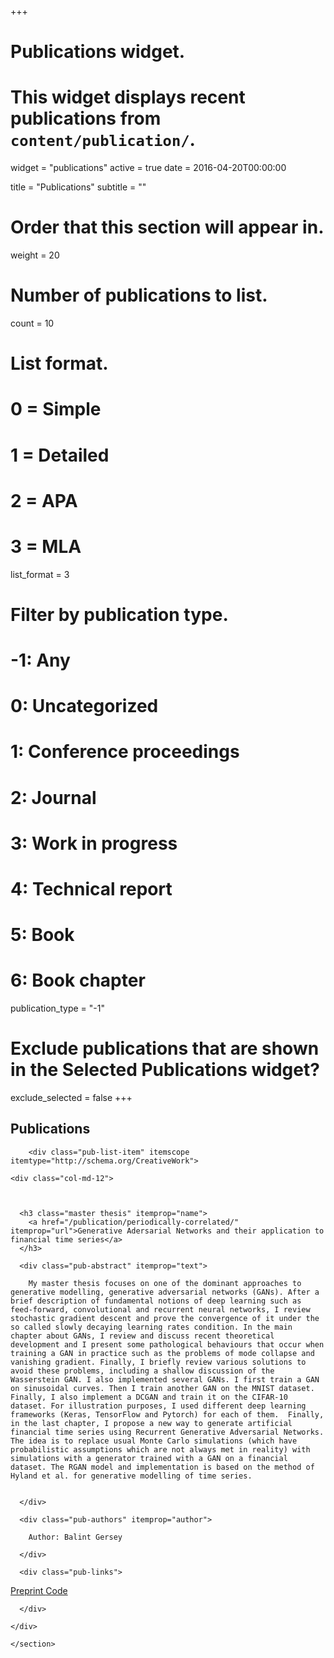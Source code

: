 +++
# Publications widget.
# This widget displays recent publications from `content/publication/`.
widget = "publications"
active = true
date = 2016-04-20T00:00:00

title = "Publications"
subtitle = ""

# Order that this section will appear in.
weight = 20

# Number of publications to list.
count = 10

# List format.
#   0 = Simple
#   1 = Detailed
#   2 = APA
#   3 = MLA
list_format = 3

# Filter by publication type.
# -1: Any
#  0: Uncategorized
#  1: Conference proceedings
#  2: Journal
#  3: Work in progress
#  4: Technical report
#  5: Book
#  6: Book chapter
publication_type = "-1"

# Exclude publications that are shown in the Selected Publications widget?
exclude_selected = false
+++

</section>
  

  
  
  
  <section id="publications" class="home-section">
    <div class="container">
      



<div class="row">
  <div class="col-xs-12 col-md-4 section-heading">
    <h1>Publications</h1>
    
  </div>
  <div class="col-xs-12 col-md-8">
      
        <div class="pub-list-item" itemscope itemtype="http://schema.org/CreativeWork">
  <div class="row">

    

    <div class="col-md-12">

    

      <h3 class="master thesis" itemprop="name">
        <a href="/publication/periodically-correlated/" itemprop="url">Generative Adersarial Networks and their application to financial time series</a>
      </h3>

      <div class="pub-abstract" itemprop="text">
        
        My master thesis focuses on one of the dominant approaches to generative modelling, generative adversarial networks (GANs). After a brief description of fundamental notions of deep learning such as feed-forward, convolutional and recurrent neural networks, I review stochastic gradient descent and prove the convergence of it under the so called slowly decaying learning rates condition. In the main chapter about GANs, I review and discuss recent theoretical development and I present some pathological behaviours that occur when training a GAN in practice such as the problems of mode collapse and vanishing gradient. Finally, I briefly review various solutions to avoid these problems, including a shallow discussion of the Wasserstein GAN. I also implemented several GANs. I first train a GAN on sinusoidal curves. Then I train another GAN on the MNIST dataset. Finally, I also implement a DCGAN and train it on the CIFAR-10 dataset. For illustration purposes, I used different deep learning frameworks (Keras, TensorFlow and Pytorch) for each of them.  Finally, in the last chapter, I propose a new way to generate artificial financial time series using Recurrent Generative Adversarial Networks. The idea is to replace usual Monte Carlo simulations (which have probabilistic assumptions which are not always met in reality) with simulations with a generator trained with a GAN on a financial dataset. The RGAN model and implementation is based on the method of Hyland et al. for generative modelling of time series. 


      </div>

      <div class="pub-authors" itemprop="author">
        
        Author: Balint Gersey
        
      </div>

      <div class="pub-links">



<a class="btn btn-primary btn-outline btn-xs" href="https://www.researchgate.net/publication/326676131_Generative_Adversarial_Networks" target="_blank" rel="noopener">
  Preprint
</a>

<a class="btn btn-primary btn-outline btn-xs" href="https://github.com/balintgersey/Generative-Adversarial-Networks-for-financial-time-series-generation" target="_blank" rel="noopener">
  Code
</a>


      </div>

    </div>
  </div>
</div>

    </section>
